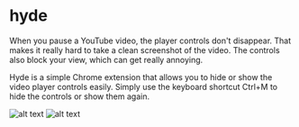 # hyde
When you pause a YouTube video, the player controls don't disappear. That makes it really hard to take a clean screenshot of the video. The controls also block your view, which can get really annoying.

Hyde is a simple Chrome extension that allows you to hide or show the video player controls easily. Simply use the keyboard shortcut Ctrl+M to hide the controls or show them again.

![alt text](https://github.com/karmdesai/hyde/blob/master/img/beforeHyde.png?raw=true)
![alt text](https://github.com/karmdesai/hyde/blob/master/img/afterHyde.png?raw=true)
